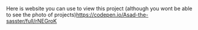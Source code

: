 Here is website you can use to view this project (although you wont be able to see the photo of projects)https://codepen.io/Asad-the-sasster/full/rNEGroK

